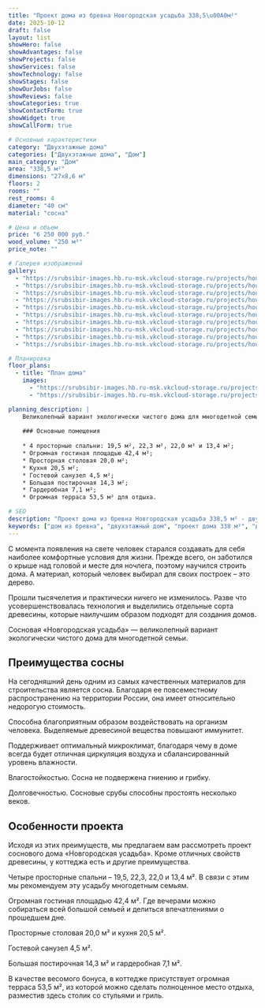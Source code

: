 ```yaml
---
title: "Проект дома из бревна Новгородская усадьба 338,5\u00A0м²"
date: 2025-10-12
draft: false
layout: list
showHero: false
showAdvantages: false
showProjects: false
showServices: false
showTechnology: false
showStages: false
showOurJobs: false
showReviews: false
showCategories: true
showContactForm: true
showWidget: true
showCallForm: true

# Основные характеристики
category: "Двухэтажные дома"
categories: ["Двухэтажные дома", "Дом"]
main_category: "Дом"
area: "338,5 м²"
dimensions: "27x8,6 м"
floors: 2
rooms: ""
rest_rooms: 4
diameter: "40 см"
material: "сосна"

# Цена и объем
price: "6 250 000 руб."
wood_volume: "250 м³"
price_note: ""

# Галерея изображений
gallery:
  - "https://srubsibir-images.hb.ru-msk.vkcloud-storage.ru/projects/houses/novgorod-338/novgorod-338-1.jpg"
  - "https://srubsibir-images.hb.ru-msk.vkcloud-storage.ru/projects/houses/novgorod-338/novgorod-338-2.jpg"
  - "https://srubsibir-images.hb.ru-msk.vkcloud-storage.ru/projects/houses/novgorod-338/novgorod-338-3.jpg"
  - "https://srubsibir-images.hb.ru-msk.vkcloud-storage.ru/projects/houses/novgorod-338/novgorod-338-4.jpg"
  - "https://srubsibir-images.hb.ru-msk.vkcloud-storage.ru/projects/houses/novgorod-338/novgorod-338-5.jpg"
  - "https://srubsibir-images.hb.ru-msk.vkcloud-storage.ru/projects/houses/novgorod-338/novgorod-338-6.jpg"
  - "https://srubsibir-images.hb.ru-msk.vkcloud-storage.ru/projects/houses/novgorod-338/novgorod-338-7.jpg"
  - "https://srubsibir-images.hb.ru-msk.vkcloud-storage.ru/projects/houses/novgorod-338/novgorod-338-8.jpg"
  - "https://srubsibir-images.hb.ru-msk.vkcloud-storage.ru/projects/houses/novgorod-338/novgorod-338-9.gif"
  - "https://srubsibir-images.hb.ru-msk.vkcloud-storage.ru/projects/houses/novgorod-338/novgorod-338-10.gif"

# Планировка
floor_plans:
  - title: "План дома"
    images:
      - "https://srubsibir-images.hb.ru-msk.vkcloud-storage.ru/projects/houses/novgorod-338/novgorod-338-9.gif"
      - "https://srubsibir-images.hb.ru-msk.vkcloud-storage.ru/projects/houses/novgorod-338/novgorod-338-10.gif"

planning_description: |
    Великолепный вариант экологически чистого дома для многодетной семьи.
    
    ### Основные помещения
    
    * 4 просторные спальни: 19,5 м², 22,3 м², 22,0 м² и 13,4 м²;
    * Огромная гостиная площадью 42,4 м²;
    * Просторная столовая 20,0 м²;
    * Кухня 20,5 м²;
    * Гостевой санузел 4,5 м²;
    * Большая постирочная 14,3 м²;
    * Гардеробная 7,1 м²;
    * Огромная терраса 53,5 м² для отдыха.

# SEO
description: "Проект дома из бревна Новгородская усадьба 338,5 м² - двухэтажный дом из сосны с 4 спальнями, большой гостиной и террасой для многодетной семьи. Диаметр бревна 40 см."
keywords: ["дом из бревна", "двухэтажный дом", "проект дома 338 м²", "дом из сосны", "дом для многодетной семьи"]
---
```


С момента появления на свете человек старался создавать для себя наиболее комфортные условия для жизни. Прежде всего, он заботился о крыше над головой и месте для ночлега, поэтому научился строить дома. А материал, который человек выбирал для своих построек – это дерево.

Прошли тысячелетия и практически ничего не изменилось. Разве что усовершенствовалась технология и выделились отдельные сорта древесины, которые наилучшим образом подходят для создания домов.

Сосновая «Новгородская усадьба» — великолепный вариант экологически чистого дома для многодетной семьи.

## Преимущества сосны

На сегодняшний день одним из самых качественных материалов для строительства является сосна. Благодаря ее повсеместному распространению на территории России, она имеет относительно недорогую стоимость.

Способна благоприятным образом воздействовать на организм человека. Выделяемые древесиной вещества повышают иммунитет.

Поддерживает оптимальный микроклимат, благодаря чему в доме всегда будет отличная циркуляция воздуха и сбалансированный уровень влажности.

Влагостойкостью. Сосна не подвержена гниению и грибку.

Долговечностью. Сосновые срубы способны простоять несколько веков.

## Особенности проекта

Исходя из этих преимуществ, мы предлагаем вам рассмотреть проект соснового дома «Новгородская усадьба». Кроме отличных свойств древесины, у коттеджа есть и другие преимущества.

Четыре просторные спальни – 19,5, 22,3, 22,0 и 13,4 м². В связи с этим мы рекомендуем эту усадьбу многодетным семьям.

Огромная гостиная площадью 42,4 м². Где вечерами можно собираться всей большой семьей и делиться впечатлениями о прошедшем дне.

Просторные столовая 20,0 м² и кухня 20,5 м².

Гостевой санузел 4,5 м².

Большая постирочная 14,3 м² и гардеробная 7,1 м².

В качестве весомого бонуса, в коттедже присутствует огромная терраса 53,5 м², из которой можно сделать полноценное место отдыха, разместив здесь столик со стульями и гриль.